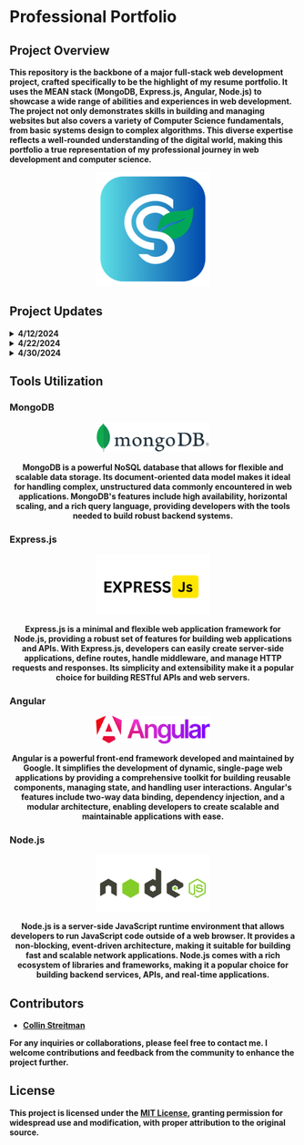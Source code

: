 # Professional Portfolio

## Project Overview

<strong>This repository is the backbone of a major full-stack web development project, crafted specifically to be the highlight of my resume portfolio. It uses the MEAN stack (MongoDB, Express.js, Angular, Node.js) to showcase a wide range of abilities and experiences in web development. The project not only demonstrates skills in building and managing websites but also covers a variety of Computer Science fundamentals, from basic systems design to complex algorithms. This diverse expertise reflects a well-rounded understanding of the digital world, making this portfolio a true representation of my professional journey in web development and computer science.

<p align="center">
  <img src="./logos/logo.png" alt="Project Logo" width="200"/>
</p>

## Project Updates

<details>
<summary>4/12/2024</summary>

- Currently focusing on deploying the project through AWS for accessibility via a custom domain.
- Anticipated deployment timeframe is short, enabling swift progression to the implementation of the final project.
- Learning from previous experience, starting development with backend components for smoother integration.
- Utilizing the entire MEAN stack and its components for maximum efficiency and functionality.
- Key features include:
  - Portfolio page
  - Contact page
  - User authentication system with a login feature, enabling resume download for registered users.
  - Integration of capstone project and other relevant GitHub repositories into the projects page.
  - Skills page highlighting diverse computer science experiences and proficient tool usage.
  - Outlook page, offering insights into personal passions and career aspirations within the field.
</details>

<details>
<summary>4/22/2024</summary>

- Refocused on main project and pushing off deployment since Capstone took too long. 
- Currently trying to restructure my user accounts feature and webpage navigation. 
- My overall goal is to have a administrtion side and a 'guest' side so that I can see who has visited.
- Utilizing the entire MEAN stack and its components for maximum efficiency and functionality.
- UPDATED Key features include:
  - Portfolio Landing Page
  - Administration Login Page allowing priveledged access to accounts management.
  - User authentication system, enabling resume downloading for registered users after filling out a form.
  - Integration of capstone project and other relevant GitHub repositories into the projects section.
  - Integration of capstone project and other relevant GitHub repositories into the projects section.
  - Skills section highlighting diverse computer science experiences and proficient tool usage.
  - Resume download section, offering insights into personal passions and career aspirations within the CS field.
</details>

<details>
<summary>4/30/2024</summary>

- Main Page is coming along. Now need to add a projects section and then a place to download the resume. 
- Currently finishing up the about section. 
- My overall goal is to have a administrtion side and a 'guest' side so that I can see who has visited.
- Utilizing the entire MEAN stack and its components for maximum efficiency and functionality.
- UPDATED Key features include:
  - Portfolio Landing Page
  - Administration Login Page allowing priveledged access to accounts management.
  - User authentication system, enabling resume downloading for registered users after filling out a form.
  - Integration of capstone project and other relevant GitHub repositories into the projects section.
  - Integration of capstone project and other relevant GitHub repositories into the projects section.
  - Skills section highlighting diverse computer science experiences and proficient tool usage.
  - Resume download section, offering insights into personal passions and career aspirations within the CS field.
- NEW! Stretch Goal
  - I would still like to deploy my site by presentation day.
</details>

## Tools Utilization

### MongoDB
<p align="center">
  <img src="./logos/MongoDB_logo.png" alt="MongoDB Logo" width="200"/>
</p>
<p align="center">
MongoDB is a powerful NoSQL database that allows for flexible and scalable data storage. Its document-oriented data model makes it ideal for handling complex, unstructured data commonly encountered in web applications. MongoDB's features include high availability, horizontal scaling, and a rich query language, providing developers with the tools needed to build robust backend systems.
</p>

### Express.js
<p align="center">
  <img src="./logos/Express_logo.png" alt="Express.js Logo" width="200"/>
</p>
<p align="center">
Express.js is a minimal and flexible web application framework for Node.js, providing a robust set of features for building web applications and APIs. With Express.js, developers can easily create server-side applications, define routes, handle middleware, and manage HTTP requests and responses. Its simplicity and extensibility make it a popular choice for building RESTful APIs and web servers.
</p>

### Angular
<p align="center">
  <img src="./logos/Angular_logo.png" alt="Angular Logo" width="200"/>
</p>
<p align="center">
Angular is a powerful front-end framework developed and maintained by Google. It simplifies the development of dynamic, single-page web applications by providing a comprehensive toolkit for building reusable components, managing state, and handling user interactions. Angular's features include two-way data binding, dependency injection, and a modular architecture, enabling developers to create scalable and maintainable applications with ease.
</p>

### Node.js
<p align="center">
  <img src="./logos/Node.js_logo.png" alt="Node.js Logo" width="200"/>
</p>
<p align="center">
Node.js is a server-side JavaScript runtime environment that allows developers to run JavaScript code outside of a web browser. It provides a non-blocking, event-driven architecture, making it suitable for building fast and scalable network applications. Node.js comes with a rich ecosystem of libraries and frameworks, making it a popular choice for building backend services, APIs, and real-time applications.
</p>

## Contributors

- [Collin Streitman](https://github.com/CStre)

For any inquiries or collaborations, please feel free to contact me. I welcome contributions and feedback from the community to enhance the project further.

## License

This project is licensed under the [MIT License](LICENSE.md), granting permission for widespread use and modification, with proper attribution to the original source.

